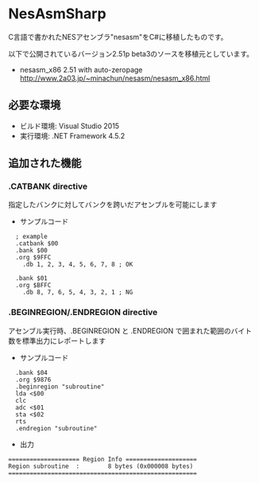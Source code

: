 # NesAsmSharp

C言語で書かれたNESアセンブラ"nesasm"をC#に移植したものです。

以下で公開されているバージョン2.51p beta3のソースを移植元としています。
* nesasm_x86 2.51 with auto-zeropage
http://www.2a03.jp/~minachun/nesasm/nesasm_x86.html

## 必要な環境
* ビルド環境: Visual Studio 2015
* 実行環境: .NET Framework 4.5.2

## 追加された機能

### .CATBANK directive

指定したバンクに対してバンクを跨いだアセンブルを可能にします

* サンプルコード
```
  ; example
  .catbank $00
  .bank $00
  .org $9FFC
	.db 1, 2, 3, 4, 5, 6, 7, 8 ; OK

  .bank $01
  .org $BFFC
	.db 8, 7, 6, 5, 4, 3, 2, 1 ; NG
```

### .BEGINREGION/.ENDREGION directive

アセンブル実行時、.BEGINREGION と .ENDREGION で囲まれた範囲のバイト数を標準出力にレポートします

* サンプルコード
```
  .bank $04
  .org $9876
  .beginregion "subroutine"
  lda <$00
  clc
  adc <$01
  sta <$02
  rts
  .endregion "subroutine"
```
* 出力
```
==================== Region Info ====================
Region subroutine  :        8 bytes (0x000008 bytes)
=====================================================
```

